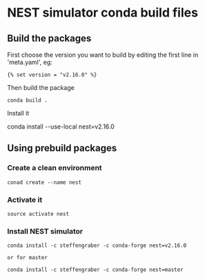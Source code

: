# NEST simulator conda build files

## Build the packages

First choose the version you want to build by editing the first line in 
'meta.yaml', eg:

    {% set version = "v2.16.0" %}
    
Then build the package

    conda build .

Install it

   conda install --use-local nest=v2.16.0


## Using prebuild packages

### Create a clean environment

    conad create --name nest

### Activate it

    source activate nest

### Install NEST simulator

    conda install -c steffengraber -c conda-forge nest=v2.16.0
    
    or for master
     
    conda install -c steffengraber -c conda-forge nest=master
